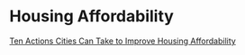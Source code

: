 # Housing Affordability

[Ten Actions Cities Can Take to Improve Housing Affordability](https://bipartisanpolicy.org/blog/10-actions-to-housing-affordability)
